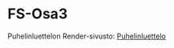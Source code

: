 # FS-Osa3

Puhelinluettelon Render-sivusto: [Puhelinluettelo](https://puhelinluettelo-tmk7.onrender.com)
